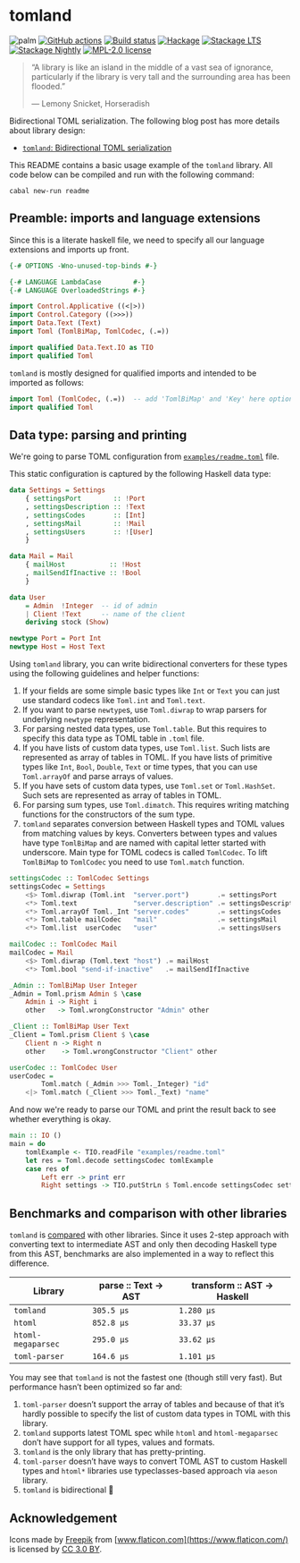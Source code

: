 # tomland

![palm](https://user-images.githubusercontent.com/4276606/51088259-7a777000-176e-11e9-9d76-6be4023c0ac3.png)
[![GitHub actions](https://github.com/kowainik/tomland/workflows/CI/badge.svg)](https://github.com/kowainik/tomland/actions)
[![Build status](https://img.shields.io/travis/kowainik/tomland.svg?logo=travis)](https://travis-ci.org/kowainik/tomland)
[![Hackage](https://img.shields.io/hackage/v/tomland.svg?logo=haskell)](https://hackage.haskell.org/package/tomland)
[![Stackage LTS](http://stackage.org/package/tomland/badge/lts)](http://stackage.org/lts/package/tomland)
[![Stackage Nightly](http://stackage.org/package/tomland/badge/nightly)](http://stackage.org/nightly/package/tomland)
[![MPL-2.0 license](https://img.shields.io/badge/license-MPL--2.0-blue.svg)](https://github.com/kowainik/tomland/blob/master/LICENSE)

> “A library is like an island in the middle of a vast sea of ignorance,
> particularly if the library is very tall and the surrounding area has been
> flooded.”
>
> ― Lemony Snicket, Horseradish

Bidirectional TOML serialization. The following blog post has more details about
library design:

* [`tomland`: Bidirectional TOML serialization](https://kowainik.github.io/posts/2019-01-14-tomland)

This README contains a basic usage example of the `tomland` library. All code
below can be compiled and run with the following command:

```
cabal new-run readme
```

## Preamble: imports and language extensions

Since this is a literate haskell file, we need to specify all our language
extensions and imports up front.

```haskell
{-# OPTIONS -Wno-unused-top-binds #-}

{-# LANGUAGE LambdaCase        #-}
{-# LANGUAGE OverloadedStrings #-}

import Control.Applicative ((<|>))
import Control.Category ((>>>))
import Data.Text (Text)
import Toml (TomlBiMap, TomlCodec, (.=))

import qualified Data.Text.IO as TIO
import qualified Toml
```

`tomland` is mostly designed for qualified imports and intended to be imported
as follows:

```haskell ignore
import Toml (TomlCodec, (.=))  -- add 'TomlBiMap' and 'Key' here optionally
import qualified Toml
```

## Data type: parsing and printing

We're going to parse TOML configuration from [`examples/readme.toml`](examples/readme.toml) file.

This static configuration is captured by the following Haskell data type:

```haskell
data Settings = Settings
    { settingsPort        :: !Port
    , settingsDescription :: !Text
    , settingsCodes       :: [Int]
    , settingsMail        :: !Mail
    , settingsUsers       :: ![User]
    }

data Mail = Mail
    { mailHost           :: !Host
    , mailSendIfInactive :: !Bool
    }

data User
    = Admin  !Integer  -- id of admin
    | Client !Text     -- name of the client
    deriving stock (Show)

newtype Port = Port Int
newtype Host = Host Text
```

Using `tomland` library, you can write bidirectional converters for these types
using the following guidelines and helper functions:

1. If your fields are some simple basic types like `Int` or `Text` you can just
   use standard codecs like `Toml.int` and `Toml.text`.
2. If you want to parse `newtype`s, use `Toml.diwrap` to wrap parsers for
   underlying `newtype` representation.
3. For parsing nested data types, use `Toml.table`. But this requires to specify
   this data type as TOML table in `.toml` file.
4. If you have lists of custom data types, use `Toml.list`. Such lists are
   represented as array of tables in TOML. If you have lists of primitive types
   like `Int`, `Bool`, `Double`, `Text` or time types, that you can use
   `Toml.arrayOf` and parse arrays of values.
5. If you have sets of custom data types, use `Toml.set` or `Toml.HashSet`. Such
   sets are represented as array of tables in TOML.
6. For parsing sum types, use `Toml.dimatch`. This requires writing matching functions
   for the constructors of the sum type.
7. `tomland` separates conversion between Haskell types and TOML values from
   matching values by keys. Converters between types and values have type
   `TomlBiMap` and are named with capital letter started with underscore. Main
   type for TOML codecs is called `TomlCodec`. To lift `TomlBiMap` to
   `TomlCodec` you need to use `Toml.match` function.

```haskell
settingsCodec :: TomlCodec Settings
settingsCodec = Settings
    <$> Toml.diwrap (Toml.int  "server.port")       .= settingsPort
    <*> Toml.text              "server.description" .= settingsDescription
    <*> Toml.arrayOf Toml._Int "server.codes"       .= settingsCodes
    <*> Toml.table mailCodec   "mail"               .= settingsMail
    <*> Toml.list  userCodec   "user"               .= settingsUsers

mailCodec :: TomlCodec Mail
mailCodec = Mail
    <$> Toml.diwrap (Toml.text "host") .= mailHost
    <*> Toml.bool "send-if-inactive"   .= mailSendIfInactive

_Admin :: TomlBiMap User Integer
_Admin = Toml.prism Admin $ \case
    Admin i -> Right i
    other   -> Toml.wrongConstructor "Admin" other

_Client :: TomlBiMap User Text
_Client = Toml.prism Client $ \case
    Client n -> Right n
    other    -> Toml.wrongConstructor "Client" other

userCodec :: TomlCodec User
userCodec =
        Toml.match (_Admin >>> Toml._Integer) "id"
    <|> Toml.match (_Client >>> Toml._Text) "name"
```

And now we're ready to parse our TOML and print the result back to see whether
everything is okay.

```haskell
main :: IO ()
main = do
    tomlExample <- TIO.readFile "examples/readme.toml"
    let res = Toml.decode settingsCodec tomlExample
    case res of
        Left err -> print err
        Right settings -> TIO.putStrLn $ Toml.encode settingsCodec settings
```

## Benchmarks and comparison with other libraries

`tomland` is [compared](https://github.com/kowainik/toml-benchmarks) with other libraries. Since it uses 2-step approach with
converting text to intermediate AST and only then decoding Haskell type from
this AST, benchmarks are also implemented in a way to reflect this difference.

| Library            | parse :: Text -> AST | transform :: AST -> Haskell |
|--------------------|----------------------|-----------------------------|
| `tomland`          | `305.5 μs`           | `1.280 μs`                  |
| `htoml`            | `852.8 μs`           | `33.37 μs`                  |
| `htoml-megaparsec` | `295.0 μs`           | `33.62 μs`                  |
| `toml-parser`      | `164.6 μs`           | `1.101 μs`                  |

You may see that `tomland` is not the fastest one (though still very fast). But
performance hasn’t been optimized so far and:

1. `toml-parser` doesn’t support the array of tables and because of that it’s
   hardly possible to specify the list of custom data types in TOML with this
   library.
2. `tomland` supports latest TOML spec while `htoml` and `htoml-megaparsec`
   don’t have support for all types, values and formats.
3. `tomland` is the only library that has pretty-printing.
4. `toml-parser` doesn’t have ways to convert TOML AST to custom Haskell types
   and `htoml*` libraries use typeclasses-based approach via `aeson` library.
5. `tomland` is bidirectional :slightly_smiling_face:

## Acknowledgement

Icons made by [Freepik](http://www.freepik.com) from
[www.flaticon.com](https://www.flaticon.com/) is licensed by
[CC 3.0 BY](http://creativecommons.org/licenses/by/3.0/).
